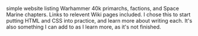 simple website listing Warhammer 40k primarchs, factions, and Space Marine chapters. Links to relevent Wiki pages included. I chose this to start putting HTML and CSS into practice, and learn more about writing each. It's also something I can add to as I learn more, as it's not finished.
